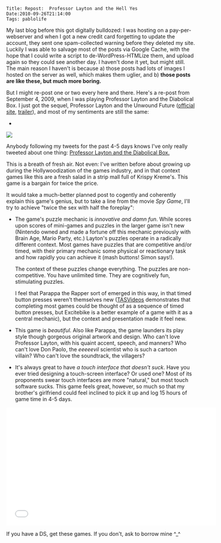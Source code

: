     Title: Repost:  Professor Layton and the Hell Yes
    Date:2010-09-26T21:14:00
    Tags: pablolife

My last blog before this got digitally bulldozed:  I was hosting on a
pay-per-webserver and when I got a new credit card forgetting to update the
account, they sent one spam-collected warning before they deleted my site.
Luckily I was able to salvage most of the posts via Google Cache, with the
hope that I could write a script to de-WordPress-HTMLize them, and upload again
so they could see another day. I haven't done it yet, but might still. The main
reason I haven't is because a) those posts had lots of images I hosted on the
server as well, which makes them uglier, and b) **those posts are like these, but
much more boring.**


<!-- more -->

But I might re-post one or two every here and there. Here's a re-post from
September 4, 2009, when I was playing Professor Layton and the Diabolical Box.
I just got the sequel, Professor Layton and the Unwound Future ([official
site][1], [trailer][2]), and most of my sentiments are still the same:

-

[![][3]][4]

Anybody following my tweets for the past 4-5 days knows I've only really
tweeted about one thing: [Professor Layton and the Diabolical Box.][5]


This is a breath of fresh air. Not even: I've written before about growing up
during the Hollywoodization of the games industry, and in that context games
like this are a fresh salad in a strip mall full of Krispy Kreme's. This game
is a bargain for twice the price.


It would take a much-better planned post to cogently and coherently explain
this game's genius, but to take a line from the movie _Spy Game_, I'll try to
achieve "twice the sex with half the foreplay":


* The game's puzzle mechanic is _innovative and damn fun_. While scores upon
scores of mini-games and puzzles in the larger game isn't new (Nintendo owned
and made a fortune off this mechanic previously with Brain Age, Mario Party,
etc.) Layton's puzzles operate in a radically different context. Most games
have puzzles that are competitive and/or timed, with their primary mechanic
some physical or reactionary task and how rapidly you can achieve it (mash
buttons! Simon says!).

  The context of these puzzles change everything. The puzzles are non-
competitive. You have unlimited time. They are cognitively fun, stimulating
puzzles.

  I feel that Parappa the Rapper sort of emerged in this way, in that timed
button presses weren't themselves new ([TASVideos][6] demonstrates that
completing most games could be thought of as a sequence of timed button
presses, but Excitebike is a better example of a game with it as a central
mechanic), but the context and presentation made it feel new.


* This game is _beautiful_. Also like Parappa, the game launders its play
style though gorgeous original artwork and design. Who can't love Professor
Layton, with his quaint accent, speech, and manners? Who can't love Don Paolo,
the _eeeeevil_ scientist who is such a cartoon villain? Who can't love the
soundtrack, the villagers?

* It's always great to have _a touch interface that doesn't suck_. Have you
ever tried designing a touch-screen interface? Or used one? Most of its
proponents swear touch interfaces are more "natural," but most touch software
sucks. This game feels great, however, so much so that my brother's girlfriend
could feel inclined to pick it up and log 15 hours of game time in 4-5 days.

<iframe width="560" height="315" src="//www.youtube.com/embed/eHWttaixDEc" frameborder="0" allowfullscreen></iframe>

If you have a DS, get these games. If you don't, ask to borrow mine ^\_^


   [1]: http://professorlaytonds.com/
   [2]: http://www.youtube.com/watch?v=Ks__4i9qPZM
   [3]: http://1.bp.blogspot.com/_3ys1dwfzc2w/TKAcn9qj6OI/AAAAAAAAAHA/bwqCD4AabpY/s320/professor-layton-diabolical-box.png
   [4]: http://1.bp.blogspot.com/_3ys1dwfzc2w/TKAcn9qj6OI/AAAAAAAAAHA/bwqCD4AabpY/s1600/professor-layton-diabolical-box.png
   [5]: http://www.gamespot.com/ds/rpg/laytonkyoujutoakumanohako/index.html/
   [6]: http://tasvideos.org/
